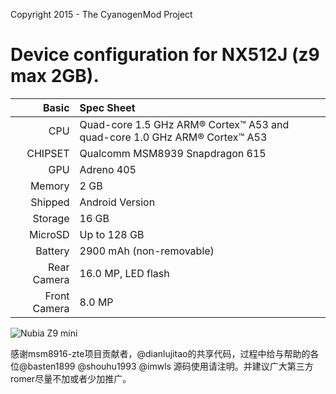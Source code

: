 Copyright 2015 - The CyanogenMod Project

Device configuration for NX512J (z9 max 2GB).
=====================================

Basic   | Spec Sheet
-------:|:-------------------------
CPU     | Quad-core 1.5 GHz ARM® Cortex™ A53 and quad-core 1.0 GHz ARM® Cortex™ A53
CHIPSET | Qualcomm MSM8939 Snapdragon 615
GPU     | Adreno 405
Memory  | 2 GB
Shipped |Android Version | 5.0.1
Storage | 16 GB
MicroSD | Up to 128 GB
Battery | 2900 mAh (non-removable)
Rear Camera  | 16.0 MP, LED flash
Front Camera | 8.0 MP

![Nubia Z9 mini](http://2f.zol-img.com.cn/product/150_1200x900/331/cedikbw4OVLc2.jpg "Nubia Z9 mini")

感谢msm8916-zte项目贡献者，@dianlujitao的共享代码，过程中给与帮助的各位@basten1899 @shouhu1993 @imwls 
源码使用请注明。并建议广大第三方romer尽量不加或者少加推广。
